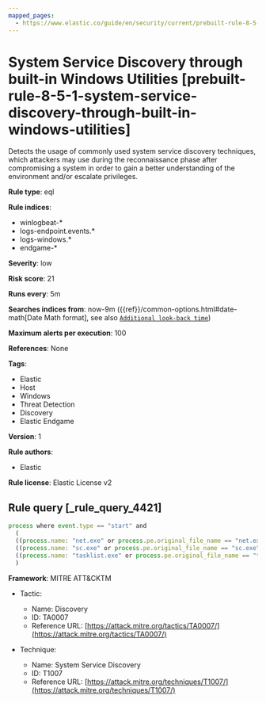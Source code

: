```yaml
---
mapped_pages:
  - https://www.elastic.co/guide/en/security/current/prebuilt-rule-8-5-1-system-service-discovery-through-built-in-windows-utilities.html
---
```


# System Service Discovery through built-in Windows Utilities [prebuilt-rule-8-5-1-system-service-discovery-through-built-in-windows-utilities]

Detects the usage of commonly used system service discovery techniques, which attackers may use during the reconnaissance phase after compromising a system in order to gain a better understanding of the environment and/or escalate privileges.

**Rule type**: eql

**Rule indices**:

* winlogbeat-*
* logs-endpoint.events.*
* logs-windows.*
* endgame-*

**Severity**: low

**Risk score**: 21

**Runs every**: 5m

**Searches indices from**: now-9m ({{ref}}/common-options.html#date-math[Date Math format], see also [`Additional look-back time`](docs-content://solutions/security/detect-and-alert/create-detection-rule.md#rule-schedule))

**Maximum alerts per execution**: 100

**References**: None

**Tags**:

* Elastic
* Host
* Windows
* Threat Detection
* Discovery
* Elastic Endgame

**Version**: 1

**Rule authors**:

* Elastic

**Rule license**: Elastic License v2

## Rule query [_rule_query_4421]

```js
process where event.type == "start" and
  (
  ((process.name: "net.exe" or process.pe.original_file_name == "net.exe" or (process.name : "net1.exe" and not process.parent.name : "net.exe")) and process.args : ("start", "use") and process.args_count == 2) or
  ((process.name: "sc.exe" or process.pe.original_file_name == "sc.exe") and process.args: ("query", "q*")) or
  ((process.name: "tasklist.exe" or process.pe.original_file_name == "tasklist.exe") and process.args: "/svc")
  )
```

**Framework**: MITRE ATT&CKTM

* Tactic:

    * Name: Discovery
    * ID: TA0007
    * Reference URL: [https://attack.mitre.org/tactics/TA0007/](https://attack.mitre.org/tactics/TA0007/)

* Technique:

    * Name: System Service Discovery
    * ID: T1007
    * Reference URL: [https://attack.mitre.org/techniques/T1007/](https://attack.mitre.org/techniques/T1007/)



